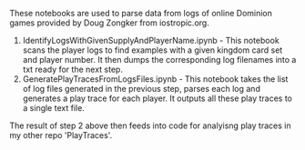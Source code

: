 These notebooks are used to parse data from logs of online Dominion games provided by Doug Zongker from iostropic.org.

1. IdentifyLogsWithGivenSupplyAndPlayerName.ipynb - This notebook scans the player logs to find examples with a given kingdom card set and player number. It then dumps the corresponding log filenames into a txt ready for the next step.
2. GeneratePlayTracesFromLogsFiles.ipynb - This notebook takes the list of log files generated in the previous step, parses each log and generates a play trace for each player. It outputs all these play traces to a single text file.

The result of step 2 above then feeds into code for analyisng play traces in my other repo 'PlayTraces'.
